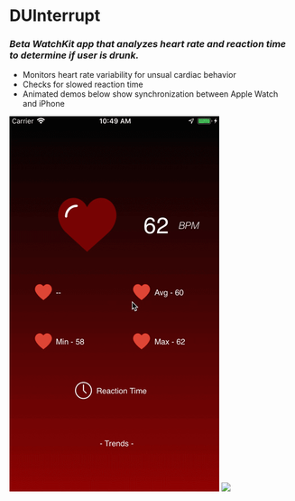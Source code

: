 # DUInterrupt
### _Beta WatchKit app that analyzes heart rate and reaction time to determine if user is drunk._
* Monitors heart rate variability for unsual cardiac behavior
* Checks for slowed reaction time
* Animated demos below show synchronization between Apple Watch and iPhone

![](phonetest.gif)
![](watch.gif)<br/>

